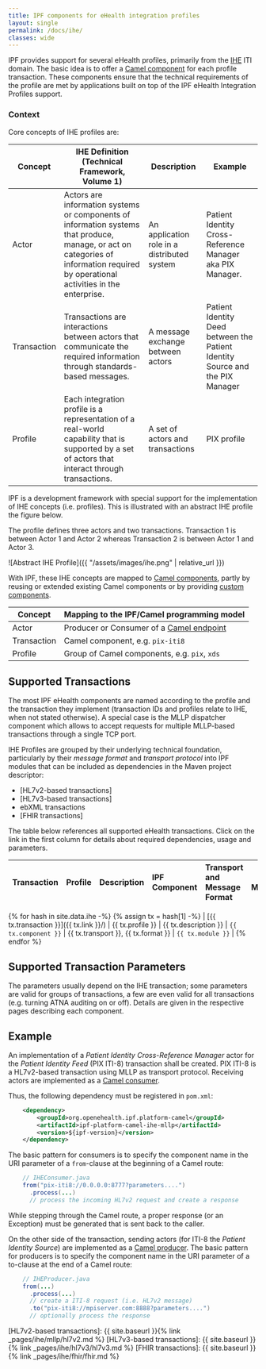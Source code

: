 ```yaml
---
title: IPF components for eHealth integration profiles
layout: single
permalink: /docs/ihe/
classes: wide
---
```



IPF provides support for several eHealth profiles, primarily from the [IHE][] ITI domain.
The basic idea is to offer a [Camel component](https://camel.apache.org/components.html) for each profile transaction.
These components ensure that the technical requirements of the profile are met by applications built on top of the
IPF eHealth Integration Profiles support.

### Context

Core concepts of IHE profiles are:

| Concept          | IHE Definition (Technical Framework, Volume 1) | Description  | Example |
|------------------|------------------------------------------------|--------------|--------|
| Actor            | Actors are information systems or components of information systems that produce, manage, or act on categories of information required by operational activities in the enterprise. | An application role in a distributed system | Patient Identity Cross-Reference Manager aka PIX Manager. |
| Transaction      | Transactions are interactions between actors that communicate the required information through standards-based messages. 	                                                         | A message exchange between actors           | Patient Identity Deed between the Patient Identity Source and the PIX Manager |
| Profile          | Each integration profile is a representation of a real-world capability that is supported by a set of actors that interact through transactions.                                    | A set of actors and transactions            | PIX profile |

IPF is a development framework with special support for the implementation of IHE concepts (i.e. profiles).
This is illustrated with an abstract IHE profile the figure below.

The profile defines three actors and two transactions. Transaction 1 is between Actor 1 and Actor 2 whereas Transaction 2 
is between Actor 1 and Actor 3.

![Abstract IHE Profile]({{ "/assets/images/ihe.png" | relative_url }})

With IPF, these IHE concepts are mapped to [Camel components](https://camel.apache.org/component.html), partly by reusing
or extended existing Camel components or by providing [custom components](https://camel.apache.org/writing-components.html).

| Concept          | Mapping to the IPF/Camel programming model |
|------------------|----------------------------------------------------------------------|
| Actor            | Producer or Consumer of a [Camel endpoint](https://camel.apache.org/endpoint.html) |
| Transaction      | Camel component, e.g. `pix-iti8` |
| Profile          | Group of Camel components, e.g. `pix`, `xds` |

## Supported Transactions

The most IPF eHealth components are named according to the profile and the transaction they implement
(transaction IDs and profiles relate to IHE, when not stated otherwise).
A special case is the MLLP dispatcher component which allows to accept requests for multiple MLLP-based transactions through a single TCP port.

IHE Profiles are grouped by their underlying technical foundation, particularly by their *message format* and
*transport protocol* into IPF modules that can be included as dependencies in the Maven project descriptor:

* [HL7v2-based transactions]
* [HL7v3-based transactions]
* ebXML transactions
* [FHIR transactions]


The table below references all supported eHealth transactions. Click on the link in the first column for details about
required dependencies, usage and parameters.

| Transaction             | Profile          | Description           | IPF Component          | Transport and Message Format  | IPF Module |
|:------------------------|:-----------------|:----------------------|:-----------------------|:------------------------------|------------|
{% for hash in site.data.ihe -%}
  {% assign tx = hash[1] -%}
| [{{ tx.transaction }}]({{ tx.link }}/)  | {{ tx.profile }} | {{ tx.description }}  | `{{ tx.component }}`   | {{ tx.transport }}, {{ tx.format }} | `{{ tx.module }}` |
{% endfor %}


## Supported Transaction Parameters

The parameters usually depend on the IHE transaction; some parameters are valid for groups of transactions,
a few are even valid for all transactions (e.g. turning ATNA auditing on or off). Details are given in the respective pages
describing each component.

## Example

An implementation of a *Patient Identity Cross-Reference Manager* actor for the *Patient Identity Feed* (PIX ITI-8) transaction
shall be created. PIX ITI-8 is a HL7v2-based transaction using MLLP as transport protocol.
Receiving actors are implemented as a [Camel consumer](https://camel.apache.org/maven/current/camel-core/apidocs/org/apache/camel/Consumer.html).

Thus, the following dependency must be registered in `pom.xml`:

```xml
    <dependency>
        <groupId>org.openehealth.ipf.platform-camel</groupId>
        <artifactId>ipf-platform-camel-ihe-mllp</artifactId>
        <version>${ipf-version}</version>
    </dependency>
```

The basic pattern for consumers is to specify the component name in the URI parameter of a `from`-clause at the beginning of a Camel route:

```java
    // IHEConsumer.java
    from("pix-iti8://0.0.0.0:8777?parameters....")
      .process(...)
      // process the incoming HL7v2 request and create a response
```

While stepping through the Camel route, a proper response (or an Exception) must be generated that is sent back to the caller.

On the other side of the transaction, sending actors (for ITI-8 the *Patient Identity Source*) are implemented as a
[Camel producer](https://camel.apache.org/maven/current/camel-core/apidocs/org/apache/camel/Producer.html).
The basic pattern for producers is to specify the component name in the URI parameter of a to-clause at the end of a Camel route:

```java
    // IHEProducer.java
    from(...)
      .process(...)
      // create a ITI-8 request (i.e. HL7v2 message)
      .to("pix-iti8://mpiserver.com:8888?parameters....")
      // optionally process the response
```

[IHE]: https://www.ihe.net
[HL7v2-based transactions]: {{ site.baseurl }}{% link _pages/ihe/mllp/hl7v2.md %}
[HL7v3-based transactions]: {{ site.baseurl }}{% link _pages/ihe/hl7v3/hl7v3.md %}
[FHIR transactions]: {{ site.baseurl }}{% link _pages/ihe/fhir/fhir.md %}